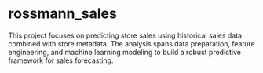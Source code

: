 # rossmann_sales
This project focuses on predicting store sales using historical sales data combined with store metadata. The analysis spans data preparation, feature engineering, and machine learning modeling to build a robust predictive framework for sales forecasting.
